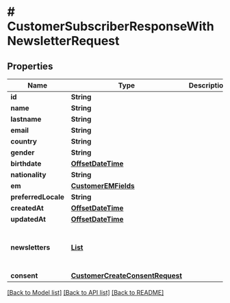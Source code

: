 # # CustomerSubscriberResponseWithNewsletterRequest


## Properties 


Name | Type | Description | Notes
------------ | ------------- | ------------- | -------------
**id**| **String** |   | [optional]
**name**| **String** |   | [optional]
**lastname**| **String** |   | [optional]
**email**| **String** |   | [optional]
**country**| **String** |   | [optional]
**gender**| **String** |   | [optional]
**birthdate**| [**OffsetDateTime**](OffsetDateTime.md) |   | [optional]
**nationality**| **String** |   | [optional]
**em**| [**CustomerEMFields**](CustomerEMFields.md) |   | [optional]
**preferredLocale**| **String** |   | [optional]
**createdAt**| [**OffsetDateTime**](OffsetDateTime.md) |   | [optional]
**updatedAt**| [**OffsetDateTime**](OffsetDateTime.md) |   | [optional]
**newsletters**| [**List<CustomerNewsletterRequest>**](CustomerNewsletterRequest.md) |   | [optional] [default to new ArrayList<>()]
**consent**| [**CustomerCreateConsentRequest**](CustomerCreateConsentRequest.md) |   | [optional]


[[Back to Model list]](../../README.md#models) [[Back to API list]](../../README.md#endpoints) [[Back to README]](../../README.md)

